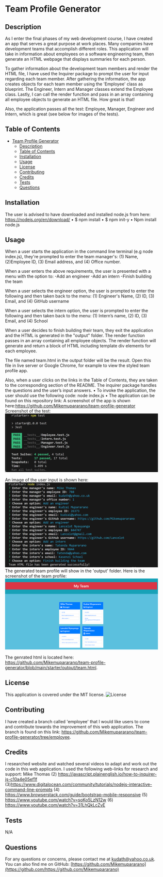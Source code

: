 # Team Profile Generator 
## Description
As I enter the final phases of my web development course, I have created an app that serves a great purpose at work places. Many companies have development teams that accomplish different roles. This application will take in information about employees on a software engineering team, then generate an HTML webpage that displays summaries for each person. 

 To gather information about the development team members and render the HTML file, I have used the Inquirer package to prompt the user for input regarding each team member. After gathering the information, the app creates objects for each team member using the 'Employee' class as blueprint. The Engineer, Intern and Manager classes extend the Employee class. Lastly, I can call the render function and pass in an array containing all employee objects to generate an HTML file. How great is that!

 Also, the application passes all the test: Employee, Manager, Engineer and Intern, which is great (see below for images of the tests).

## Table of Contents
- [Team Profile Generator](#team-profile-generator)
  - [Description](#description)
  - [Table of Contents](#table-of-contents)
  - [Installation](#installation)
  - [Usage](#usage)
  - [License](#license)
  - [Contributing](#contributing)
  - [Credits](#credits)
  - [Tests](#tests)
  - [Questions](#questions)

## Installation
The user is advised to have downloaded and installed node.js from here: https://nodejs.org/en/download/
•	$ npm install
•	$ npm init-y
•	Npm install node.js


## Usage
When a user starts the application in the command line terminal (e.g node index.js), they're prompted to enter the team manager's: (1) Name, (2)Employee ID, (3) Email address,  and (4) Office number.

When a user enters the above requirements, the user is presented with a menu with the option to:
-Add an engineer
-Add an intern
-Finish building the team

When a user selects the engineer option, the user is prompted to enter the following and then taken back to the menu: (1) Engineer's Name, (2) ID, (3) Email, and (4) GitHub username

When a user selects the intern option, the user is prompted to enter the following and then taken back to the menu: (1) Intern’s name, (2) ID, (3) Email,  and (4) School

When a user decides to finish building their team, they exit the application and the HTML is generated in the "output" folder. The render function passes in an array containing all employee objects. The render function will generate and return a block of HTML including template div elements for each employee.

The file named team.html in the output folder will be the result. Open this file in live server or Google Chrome, for example to view the styled team profile app.

Also, when a user clicks on the links in the Table of Contents, they are taken to the corresponding section of the README.
The inquirer package handles the questions and the user’s input answers.
•	To invoke the application, the user should use the following code:
node index.js
•	The application can be found on this repository link:
A screenshot of the app is shown here:https://github.com/Mikemupararano/team-profile-generator
Screenshot of the test:
![A screenshot :](./assets/final-test.png)

An image of the user input is shown here:
![A screenshot :](./assets/final-user-input.png)
The generated team profile will show in the 'output' folder. Here is the screenshot of the team profile: 
![A screenshot :](./assets/final-screenshot.png)

The genrated html is located here: https://github.com/Mikemupararano/team-profile-generator/blob/main/starter/output/team.html.

## License
This application is covered under the MIT license.
![License](https://img.shields.io/badge/license-MIT-blue.svg)
## Contributing
I have created a branch called 'employee' that I would like users to cone and contribute towards the improvement of this web application. The branch is found on this link: https://github.com/Mikemupararano/team-profile-generator/tree/employee.

## Credits
I researched website and watched several videos to adapt and work out the code in this web application. I used the following web-links for research and support:
Mike Thomas
(2) https://javascript.plainenglish.io/how-to-inquirer-js-c10a4e05ef1f
(3)https://www.digitalocean.com/community/tutorials/nodejs-interactive-command-line-prompts
(4) https://www.browserstack.com/guide/bootstrap-mobile-responsive
(5) https://www.youtube.com/watch?v=soKo5LzN12w
(6) https://www.youtube.com/watch?v=31LhQkLcZvE

## Tests
N/A

## Questions
For any questions or concerns, please contact me at [kudath@yahoo.co.uk](mailto:kudath@yahoo.co.uk).
You can also find me on GitHub: [https://github.com/Mikemupararano](https://github.com/https://github.com/Mikemupararano)

